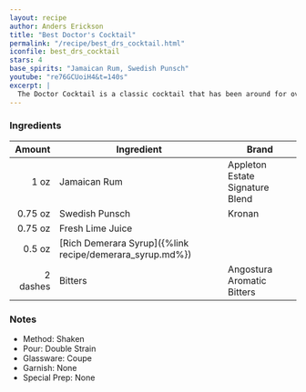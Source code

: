 ```yaml
---
layout: recipe
author: Anders Erickson
title: "Best Doctor's Cocktail"
permalink: "/recipe/best_drs_cocktail.html"
iconfile: best_drs_cocktail
stars: 4
base_spirits: "Jamaican Rum, Swedish Punsch"
youtube: "re76GCUoiH4&t=140s"
excerpt: |
  The Doctor Cocktail is a classic cocktail that has been around for over a century. It's a simple yet refreshing drink that's perfect for any occasion.
---
```


### Ingredients

|   Amount | Ingredient                                               | Brand                           |
| -------: | -------------------------------------------------------- | ------------------------------- |
|     1 oz | Jamaican Rum                                             | Appleton Estate Signature Blend |
|  0.75 oz | Swedish Punsch                                           | Kronan                          |
|  0.75 oz | Fresh Lime Juice                                         |                                 |
|   0.5 oz | [Rich Demerara Syrup]({%link recipe/demerara_syrup.md%}) |                                 |
| 2 dashes | Bitters                                                  | Angostura Aromatic Bitters      |

### Notes

- Method: Shaken
- Pour: Double Strain
- Glassware: Coupe
- Garnish: None
- Special Prep: None
